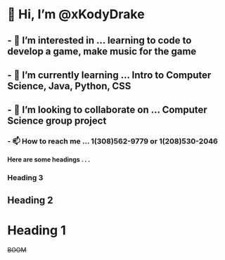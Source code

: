 # 👋 Hi, I’m @xKodyDrake
## - 👀 I’m interested in ... learning to code to develop a game, make music for the game
## - 🌱 I’m currently learning ... Intro to Computer Science, Java, Python, CSS
## - 💞️ I’m looking to collaborate on ... Computer Science group project
### - 📫 How to reach me ... 1(308)562-9779 or 1(208)530-2046

  **Here are some headings . . .**
  ### Heading 3
  ## Heading 2
  # Heading 1
  ~~BOOM~~
  
  
<!---
xKodyDrake/xKodyDrake is a ✨ special ✨ repository because its `README.md` (this file) appears on your GitHub profile.
You can click the Preview link to take a look at your changes.
--->
